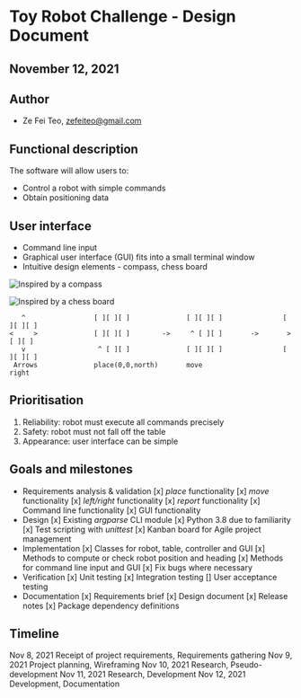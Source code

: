 # Toy Robot Challenge - Design Document
## November 12, 2021

## Author
* Ze Fei Teo, zefeiteo@gmail.com

## Functional description
The software will allow users to:
* Control a robot with simple commands
* Obtain positioning data

## User interface
* Command line input
* Graphical user interface (GUI) fits into a small terminal window
* Intuitive design elements - compass, chess board

![Inspired by a compass](https://upload.wikimedia.org/wikipedia/commons/9/99/Kompas_Sofia.JPG)

![Inspired by a chess board](https://upload.wikimedia.org/wikipedia/commons/c/c3/Chess_board_opening_staunton.jpg)

       ^                 [ ][ ][ ]              [ ][ ][ ]               [ ][ ][ ]
    <     >              [ ][ ][ ]        ->     ^ [ ][ ]       ->       > [ ][ ]       
       v                  ^ [ ][ ]              [ ][ ][ ]               [ ][ ][ ]
     Arrows              place(0,0,north)       move                    right

## Prioritisation
1. Reliability: robot must execute all commands precisely
2. Safety: robot must not fall off the table
3. Appearance: user interface can be simple

## Goals and milestones
* Requirements analysis & validation
    [x] *place* functionality
    [x] *move* functionality
    [x] *left/right* functionality
    [x] *report* functionality
    [x] Command line functionality
    [x] GUI functionality
* Design
    [x] Existing *argparse* CLI module
    [x] Python 3.8 due to familiarity
    [x] Test scripting with *unittest*
    [x] Kanban board for Agile project management
* Implementation
    [x] Classes for robot, table, controller and GUI
    [x] Methods to compute or check robot position and heading
    [x] Methods for command line input and GUI
    [x] Fix bugs where necessary
* Verification
    [x] Unit testing
    [x] Integration testing
    [] User acceptance testing
* Documentation
    [x] Requirements brief
    [x] Design document
    [x] Release notes
    [x] Package dependency definitions

## Timeline
Nov  8, 2021    Receipt of project requirements, Requirements gathering
Nov  9, 2021    Project planning, Wireframing
Nov 10, 2021    Research, Pseudo-development
Nov 11, 2021    Research, Development
Nov 12, 2021    Development, Documentation